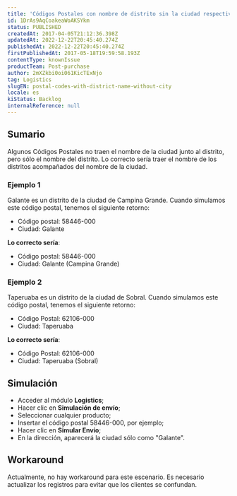 ```yaml
---
title: 'Códigos Postales con nombre de distrito sin la ciudad respectiva'
id: 1DrAs9AqCoakeaWoAKSYkm
status: PUBLISHED
createdAt: 2017-04-05T21:12:36.398Z
updatedAt: 2022-12-22T20:45:40.274Z
publishedAt: 2022-12-22T20:45:40.274Z
firstPublishedAt: 2017-05-18T19:59:58.193Z
contentType: knownIssue
productTeam: Post-purchase
author: 2mXZkbi0oi061KicTExNjo
tag: Logistics
slugEN: postal-codes-with-district-name-without-city
locale: es
kiStatus: Backlog
internalReference: null
---
```


## Sumario

Algunos Códigos Postales no traen el nombre de la ciudad junto al distrito, pero sólo el nombre del distrito. Lo correcto sería traer el nombre de los distritos acompañados del nombre de la ciudad.

### Ejemplo 1

Galante es un distrito de la ciudad de Campina Grande. Cuando simulamos este código postal, tenemos el siguiente retorno:

- Código postal: 58446-000
- Ciudad: Galante

**Lo correcto sería**:

- Código postal: 58446-000
- Ciudad: Galante (Campina Grande)

### Ejemplo 2

Taperuaba es un distrito de la ciudad de Sobral. Cuando simulamos este código postal, tenemos el siguiente retorno:

- Código Postal: 62106-000
- Ciudad: Taperuaba

**Lo correcto sería**:

- Código Postal: 62106-000
- Ciudad: Taperuaba (Sobral)

## Simulación

- Acceder al módulo **Logistics**;
- Hacer clic en **Simulación de envío**;
- Seleccionar cualquier producto;
- Insertar el código postal 58446-000, por ejemplo;
- Hacer clic en **Simular Envío**;
- En la dirección, aparecerá la ciudad sólo como "Galante".

## Workaround

Actualmente, no hay workaround para este escenario. Es necesario actualizar los registros para evitar que los clientes se confundan.

